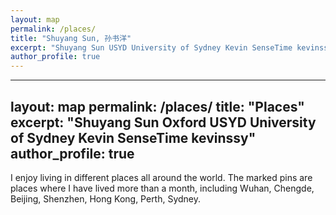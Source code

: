 ```yaml
---
layout: map
permalink: /places/
title: "Shuyang Sun, 孙书洋"
excerpt: "Shuyang Sun USYD University of Sydney Kevin SenseTime kevinssy"
author_profile: true
---
```

---
layout: map
permalink: /places/
title: "Places"
excerpt: "Shuyang Sun Oxford USYD University of Sydney Kevin SenseTime kevinssy"
author_profile: true
---

I enjoy living in different places all around the world. The marked pins are places where I have lived more than a month, including Wuhan, Chengde, Beijing, Shenzhen, Hong Kong, Perth, Sydney.